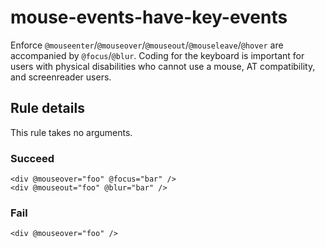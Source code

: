 # mouse-events-have-key-events

Enforce `@mouseenter`/`@mouseover`/`@mouseout`/`@mouseleave`/`@hover` are accompanied by `@focus`/`@blur`. Coding for the keyboard is important for users with physical disabilities who cannot use a mouse, AT compatibility, and screenreader users.

## Rule details

This rule takes no arguments.

### Succeed

```
<div @mouseover="foo" @focus="bar" />
<div @mouseout="foo" @blur="bar" />
```

### Fail

```vue
<div @mouseover="foo" />
```
